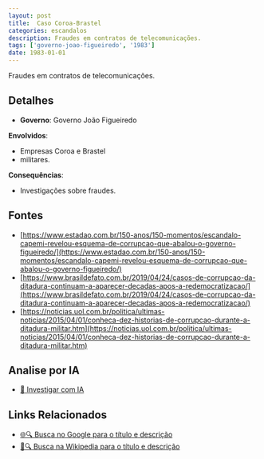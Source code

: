 ```yaml
---
layout: post
title:  Caso Coroa-Brastel
categories: escandalos
description: Fraudes em contratos de telecomunicações.
tags: ['governo-joao-figueiredo', '1983']
date: 1983-01-01
---
```


Fraudes em contratos de telecomunicações.

## Detalhes
- **Governo**: Governo João Figueiredo

**Envolvidos**:
- Empresas Coroa e Brastel
- militares.


**Consequências**:
- Investigações sobre fraudes.


## Fontes
- [https://www.estadao.com.br/150-anos/150-momentos/escandalo-capemi-revelou-esquema-de-corrupcao-que-abalou-o-governo-figueiredo/](https://www.estadao.com.br/150-anos/150-momentos/escandalo-capemi-revelou-esquema-de-corrupcao-que-abalou-o-governo-figueiredo/)
- [https://www.brasildefato.com.br/2019/04/24/casos-de-corrupcao-da-ditadura-continuam-a-aparecer-decadas-apos-a-redemocratizacao/](https://www.brasildefato.com.br/2019/04/24/casos-de-corrupcao-da-ditadura-continuam-a-aparecer-decadas-apos-a-redemocratizacao/)
- [https://noticias.uol.com.br/politica/ultimas-noticias/2015/04/01/conheca-dez-historias-de-corrupcao-durante-a-ditadura-militar.htm](https://noticias.uol.com.br/politica/ultimas-noticias/2015/04/01/conheca-dez-historias-de-corrupcao-durante-a-ditadura-militar.htm)


## Analise por IA
- [🤖 Investigar com IA](https://www.perplexity.ai/search?q=Caso%20Coroa-Brastel%20Fraudes%20em%20contratos%20de%20telecomunica%C3%A7%C3%B5es.%20Governo%20Jo%C3%A3o%20Figueiredo)

## Links Relacionados
- [🌐🔍 Busca no Google para o título e descrição](https://www.google.com/search?q=Caso%20Coroa-Brastel%20Fraudes%20em%20contratos%20de%20telecomunica%C3%A7%C3%B5es.%20Governo%20Jo%C3%A3o%20Figueiredo)
- [📖🔍 Busca na Wikipedia para o título e descrição](https://pt.wikipedia.org/w/index.php?search=Caso%20Coroa-Brastel%20Fraudes%20em%20contratos%20de%20telecomunica%C3%A7%C3%B5es.%20Governo%20Jo%C3%A3o%20Figueiredo)

